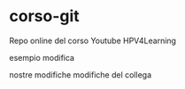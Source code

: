 # corso-git
Repo online del corso Youtube HPV4Learning

esempio modifica

nostre modifiche
modifiche del collega